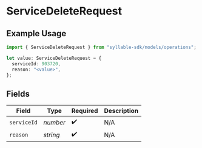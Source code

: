 # ServiceDeleteRequest

## Example Usage

```typescript
import { ServiceDeleteRequest } from "syllable-sdk/models/operations";

let value: ServiceDeleteRequest = {
  serviceId: 903720,
  reason: "<value>",
};
```

## Fields

| Field              | Type               | Required           | Description        |
| ------------------ | ------------------ | ------------------ | ------------------ |
| `serviceId`        | *number*           | :heavy_check_mark: | N/A                |
| `reason`           | *string*           | :heavy_check_mark: | N/A                |